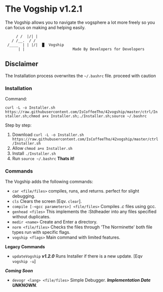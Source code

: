# The Vogship v1.2.1
The Vogship allows you to navigate the vogsphere a lot more freely so you can focus on making and helping easily.

```
     / /  |/| |
   / /__.  / /
 /____  | | |/|  █  Vogship
      | |                      Made By Developers for Developers
```

## Disclaimer
The Installation process overwrites the ``~/.bashrc`` file. proceed with caution
### Installation

Command:

``curl -L -o Installer.sh https://raw.githubusercontent.com/IsCoffeeTho/42vogship/master/ctrl/Installer.sh;chmod a+x Installer.sh;./Installer.sh;source ~/.bashrc`` 

Step by step:
1. Download `curl -L -o Installer.sh https://raw.githubusercontent.com/IsCoffeeTho/42vogship/master/ctrl/Installer.sh`
2. Allow `chmod a+x Installer.sh`
3. Install `./Installer.sh`
4. Run `source ~/.bashrc`
**Thats it!**

### Commands
The Vogship adds the following commands:
- `car <file/files>` compiles, runs, and returns. perfect for slight debugging.
- `cls` Clears the screen \[Eqv. `clear`\].
- `compile [-<gcc parameters>] <file/files>` Compiles *.c* files using gcc.
- `genhead <files>` This implements the :Stdheader into any files specified without duplicates.
- `medir <name>` Create and Enter a directory.
- `norm <file/files>` Checks the files through 'The Norminette' both file types run with specific flags.
- `vogship <flags>` Main command with limited features.

**Legacy Commands**
- `updateVogship` ___v1.2.0___ Runs Installer if there is a new update. \[Eqv `vogship -u`\]

***Coming Soon***
- `devogr <lang> <file/files>` Simple Debugger. ___Implementation Date UNKNOWN___.
